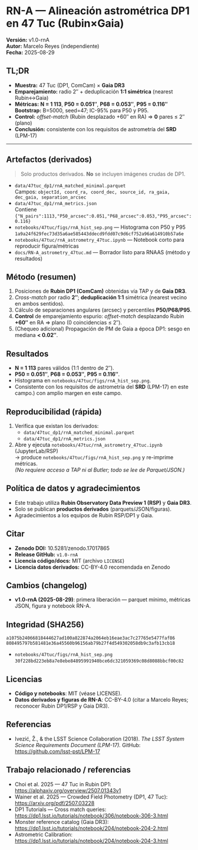 # RN-A — Alineación astrométrica DP1 en 47 Tuc (Rubin×Gaia)

**Versión:** v1.0-rnA  
**Autor:** Marcelo Reyes (independiente)  
**Fecha:** 2025-08-29
## TL;DR
- **Muestra:** 47 Tuc (DP1, ComCam) × **Gaia DR3**  
- **Emparejamiento:** radio 2″ + deduplicación **1:1 simétrica** (nearest Rubin↔Gaia)  
- **Métricas:** **N = 1 113**, **P50 = 0.051″**, **P68 = 0.053″**, **P95 = 0.116″**  
**Bootstrap:** B=5000, seed=47; IC-95% para P50 y P95.
- **Control:** *offset-match* (Rubin desplazado +60″ en RA) ⇒ **0** pares ≤ 2″ (plano)  
- **Conclusión:** consistente con los requisitos de astrometría del **SRD** (LPM-17)
---
## Artefactos (derivados)
> Solo productos derivados. **No** se incluyen imágenes crudas de DP1.
- `data/47tuc_dp1/rnA_matched_minimal.parquet`  
  Campos: `objectId, coord_ra, coord_dec, source_id, ra_gaia, dec_gaia, separation_arcsec`
- `data/47tuc_dp1/rnA_metrics.json`  
  Contiene `{"N_pairs":1113,"P50_arcsec":0.051,"P68_arcsec":0.053,"P95_arcsec":0.116}`
- `notebooks/47tuc/figs/rnA_hist_sep.png` — Histograma con P50 y P95
  `1a9a24f629fec73d35a6ae585443ddecd9fdd07c9d6cf752a96a614910b57a6e`
- `notebooks/47tuc/rnA_astrometry_47tuc.ipynb` — Notebook corto para reproducir figura/métricas
- `docs/RN-A_astrometry_47tuc.md` — Borrador listo para RNAAS (método y resultados)
## Método (resumen)
1) Posiciones de **Rubin DP1 (ComCam)** obtenidas vía TAP y de **Gaia DR3**.  
2) *Cross-match* por radio **2″**; **deduplicación 1:1** simétrica (nearest vecino en ambos sentidos).  
3) Cálculo de separaciones angulares (arcsec) y percentiles **P50/P68/P95**.  
4) **Control** de emparejamiento espurio: *offset-match* desplazando Rubin **+60″** en RA ⇒ plano (0 coincidencias ≤ 2″).  
5) (Chequeo adicional) Propagación de PM de Gaia a época DP1: sesgo en mediana **< 0.02″**.
## Resultados
- **N = 1 113** pares válidos (1:1 dentro de 2″).  
- **P50 = 0.051″**, **P68 = 0.053″**, **P95 = 0.116″**.  
- Histograma en `notebooks/47tuc/figs/rnA_hist_sep.png`.  
- Consistente con los requisitos de astrometría del **SRD** (LPM-17) en este campo.) con amplio margen en este campo.
## Reproducibilidad (rápida)
1. Verifica que existan los derivados:
   - `data/47tuc_dp1/rnA_matched_minimal.parquet`  
   - `data/47tuc_dp1/rnA_metrics.json`
2. Abre y ejecuta `notebooks/47tuc/rnA_astrometry_47tuc.ipynb` (JupyterLab/RSP)  
   → produce `notebooks/47tuc/figs/rnA_hist_sep.png` y re-imprime métricas.  
*(No requiere acceso a TAP ni al Butler; todo se lee de Parquet/JSON.)*
## Política de datos y agradecimientos
- Este trabajo utiliza **Rubin Observatory Data Preview 1 (RSP)** y **Gaia DR3**.  
- Solo se publican **productos derivados** (parquets/JSON/figuras).  
- Agradecimientos a los equipos de Rubin RSP/DP1 y Gaia.
## Citar
- **Zenodo DOI:** 10.5281/zenodo.17017865
- **Release GitHub:** `v1.0-rnA`  
- **Licencia código/docs:** MIT (archivo `LICENSE`)  
- **Licencia datos derivados:** CC-BY-4.0 recomendada en Zenodo
## Cambios (changelog)
- **v1.0-rnA (2025-08-29)**: primera liberación — parquet mínimo, métricas JSON, figura y notebook RN-A.
## Integridad (SHA256)
  `a1075b24066818444627ad100a822874a2064eb16eae3ac7c27765e5477faf86`
  `808495797b581481e36a45560b96156ab79b27f4d549302058db9c3afb13cb18`
- `notebooks/47tuc/figs/rnA_hist_sep.png`  
  `30f228bd223eb8a7e8ebe84895991940bce6dc321059369c08d8088bbcf00c82`
## Licencias
- **Código y notebooks**: MIT (véase LICENSE).
- **Datos derivados y figuras de RN-A**: CC-BY-4.0 (citar a Marcelo Reyes; reconocer Rubin DP1/RSP y Gaia DR3).
## Referencias
- Ivezić, Ž., & the LSST Science Collaboration (2018). *The LSST System Science Requirements Document (LPM-17).* GitHub: https://github.com/lsst-pst/LPM-17
## Trabajo relacionado / referencias
- Choi et al. 2025 — 47 Tuc in Rubin DP1: https://alphaxiv.org/overview/2507.01343v1  
- Wainer et al. 2025 — Crowded Field Photometry (DP1, 47 Tuc): https://arxiv.org/pdf/2507.03228  
- DP1 Tutorials — Cross match queries: https://dp1.lsst.io/tutorials/notebook/306/notebook-306-3.html  
- Monster reference catalog (Gaia DR3): https://dp1.lsst.io/tutorials/notebook/204/notebook-204-2.html  
- Astrometric Calibration: https://dp1.lsst.io/tutorials/notebook/204/notebook-204-3.html
